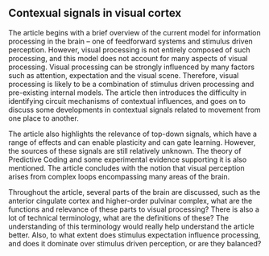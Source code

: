 ## Contexual signals in visual cortex
The article begins with a brief overview of the current model for information processing in the brain – one of feedforward systems and stimulus driven perception. However, visual processing is not entirely composed of such processing, and this model does not account for many aspects of visual processing. Visual processing can be strongly influenced by many factors such as attention, expectation and the visual scene. Therefore, visual processing is likely to be a combination of stimulus driven processing and pre-existing internal models. The article then introduces the difficulty in identifying circuit mechanisms of contextual influences, and goes on to discuss some developments in contextual signals related to movement from one place to another. 

The article also highlights the relevance of top-down signals, which have a range of effects and can enable plasticity and can gate learning. However, the sources of these signals are still relatively unknown. The theory of Predictive Coding and some experimental evidence supporting it is also mentioned. The article concludes with the notion that visual perception arises from complex loops encompassing many areas of the brain. 

Throughout the article, several parts of the brain are discussed, such as the anterior cingulate cortex and higher-order pulvinar complex, what are the functions and relevance of these parts to visual processing? There is also a lot of technical terminology, what are the definitions of these? The understanding of this terminology would really help understand the article better. Also, to what extent does stimulus expectation influence processing, and does it dominate over stimulus driven perception, or are they balanced?
